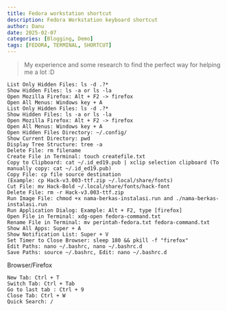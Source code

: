 ```yaml
---
title: Fedora workstation shortcut
description: Fedora Workstation keyboard shortcut
author: Danu
date: 2025-02-07
categories: [Blogging, Demo]
tags: [FEDORA, TERMINAL, SHORTCUT]    
---
```

> My experience and some research to find the perfect way for helping me a lot :D

    List Only Hidden Files: ls -d .?*
    Show Hidden Files: ls -a or ls -la
    Open Mozilla Firefox: Alt + F2 -> firefox
    Open All Menus: Windows key + A
    List Only Hidden Files: ls -d .?*
    Show Hidden Files: ls -a or ls -la
    Open Mozilla Firefox: Alt + F2 -> firefox
    Open All Menus: Windows key + A
    Open Hidden Files Directory: ~/.config/
    Show Current Directory: pwd
    Display Tree Structure: tree -a
    Delete File: rm filename
    Create File in Terminal: touch createfile.txt
    Copy to Clipboard: cat ~/.id_ed19.pub | xclip selection clipboard (To manually copy: cat ~/.id_ed19.pub)
    Copy File: cp file source destination 
    (Example: cp Hack-v3.003-ttf.zip ~/.local/share/fonts)
    Cut File: mv Hack-Bold ~/.local/share/fonts/hack-font
    Delete File: rm -r Hack-v3.003-ttf.zip
    Run Image File: chmod +x nama-berkas-instalasi.run and ./nama-berkas-instalasi.run
    Run Application Dialog: Example: Alt + F2, type [firefox]
    Open File in Terminal: xdg-open fedora-command.txt
    Rename File in Terminal: mv perintah-fedora.txt fedora-command.txt
    Show All Apps: Super + A
    Show Notification List: Super + V
    Set Timer to Close Browser: sleep 180 && pkill -f "firefox"
    Edit Paths: nano ~/.bashrc, nano ~/.bashrc.d
    Save Paths: source ~/.bashrc, Edit: nano ~/.bashrc.d

Browser/Firefox

    New Tab: Ctrl + T
    Switch Tab: Ctrl + Tab
    Go to last tab : Ctrl + 9
    Close Tab: Ctrl + W
    Quick Search: /
